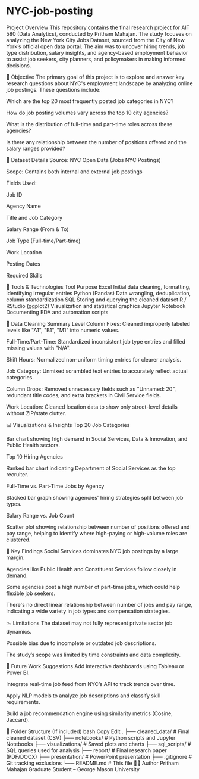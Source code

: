 # NYC-job-posting
Project Overview
This repository contains the final research project for AIT 580 (Data Analytics), conducted by Pritham Mahajan. The study focuses on analyzing the New York City Jobs Dataset, sourced from the City of New York’s official open data portal. The aim was to uncover hiring trends, job type distribution, salary insights, and agency-based employment behavior to assist job seekers, city planners, and policymakers in making informed decisions.

🧠 Objective
The primary goal of this project is to explore and answer key research questions about NYC's employment landscape by analyzing online job postings. These questions include:

Which are the top 20 most frequently posted job categories in NYC?

How do job posting volumes vary across the top 10 city agencies?

What is the distribution of full-time and part-time roles across these agencies?

Is there any relationship between the number of positions offered and the salary ranges provided?

📁 Dataset Details
Source: NYC Open Data (Jobs NYC Postings)

Scope: Contains both internal and external job postings

Fields Used:

Job ID

Agency Name

Title and Job Category

Salary Range (From & To)

Job Type (Full-time/Part-time)

Work Location

Posting Dates

Required Skills

🔧 Tools & Technologies
Tool	Purpose
Excel	Initial data cleaning, formatting, identifying irregular entries
Python (Pandas)	Data wrangling, deduplication, column standardization
SQL	Storing and querying the cleaned dataset
R / RStudio (ggplot2)	Visualization and statistical graphics
Jupyter Notebook	Documenting EDA and automation scripts

🧹 Data Cleaning Summary
Level Column Fixes: Cleaned improperly labeled levels like "A1", "B1", "M1" into numeric values.

Full-Time/Part-Time: Standardized inconsistent job type entries and filled missing values with "N/A".

Shift Hours: Normalized non-uniform timing entries for clearer analysis.

Job Category: Unmixed scrambled text entries to accurately reflect actual categories.

Column Drops: Removed unnecessary fields such as "Unnamed: 20", redundant title codes, and extra brackets in Civil Service fields.

Work Location: Cleaned location data to show only street-level details without ZIP/state clutter.

📊 Visualizations & Insights
Top 20 Job Categories

Bar chart showing high demand in Social Services, Data & Innovation, and Public Health sectors.

Top 10 Hiring Agencies

Ranked bar chart indicating Department of Social Services as the top recruiter.

Full-Time vs. Part-Time Jobs by Agency

Stacked bar graph showing agencies' hiring strategies split between job types.

Salary Range vs. Job Count

Scatter plot showing relationship between number of positions offered and pay range, helping to identify where high-paying or high-volume roles are clustered.

📌 Key Findings
Social Services dominates NYC job postings by a large margin.

Agencies like Public Health and Constituent Services follow closely in demand.

Some agencies post a high number of part-time jobs, which could help flexible job seekers.

There's no direct linear relationship between number of jobs and pay range, indicating a wide variety in job types and compensation strategies.

📉 Limitations
The dataset may not fully represent private sector job dynamics.

Possible bias due to incomplete or outdated job descriptions.

The study’s scope was limited by time constraints and data complexity.

🚀 Future Work Suggestions
Add interactive dashboards using Tableau or Power BI.

Integrate real-time job feed from NYC’s API to track trends over time.

Apply NLP models to analyze job descriptions and classify skill requirements.

Build a job recommendation engine using similarity metrics (Cosine, Jaccard).

📂 Folder Structure (If included)
bash
Copy
Edit
.
├── cleaned_data/                  # Final cleaned dataset (CSV)
├── notebooks/                    # Python scripts and Jupyter Notebooks
├── visualizations/               # Saved plots and charts
├── sql_scripts/                  # SQL queries used for analysis
├── report/                       # Final research paper (PDF/DOCX)
├── presentation/                 # PowerPoint presentation
├── .gitignore                    # Git tracking exclusions
└── README.md                     # This file
🙋‍♂️ Author
Pritham Mahajan
Graduate Student – George Mason University
